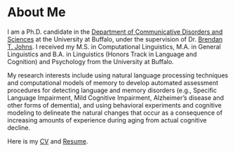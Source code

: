 # About Me
 
I am a Ph.D. candidate in the [Department of Communicative Disorders and Sciences](http://arts-sciences.buffalo.edu/cds.html)  at the University at Buffalo, under the supervision of Dr. [Brendan T. Johns](http://btjohns.com). I received my M.S. in Computational Linguistics, M.A. in General Linguistics and B.A. in Linguistics (Honors Track in Language and Cognition) and Psychology from the University at Buffalo.

My research interests include using natural language processing techniques and computational models of memory to develop automated assessment procedures for detecting language and memory disorders (e.g., Specific Language Impairment, Mild Cognitive Impairment, Alzheimer’s disease and other forms of dementia), and using behavioral experiments and cognitive modeling to delineate the natural changes that occur as a consequence of increasing amounts of experience during aging from actual cognitive decline.

Here is my [CV](../pub/CV.pdf) and [Resume](../pub/Resume.pdf).








